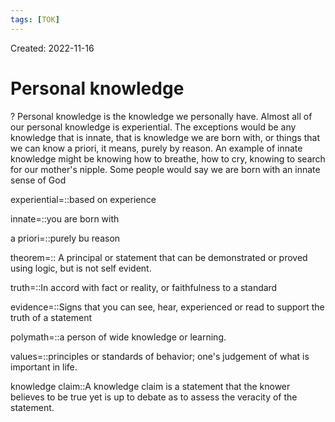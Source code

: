 ```yaml
---
tags: [TOK] 
---
```

Created: 2022-11-16

# Personal knowledge
?
Personal knowledge is the knowledge we personally have. Almost all of our personal knowledge is experiential. The exceptions would be any knowledge that is innate, that is knowledge we are born with, or things that we can know a priori, it means, purely by reason. An example of innate knowledge might be knowing how to breathe, how to cry, knowing to search for our mother's nipple. Some people would say we are born with an innate sense of God
<!--SR:!2024-01-28,98,210-->

experiential=::based on experience
<!--SR:!2024-06-21,330,230-->
innate=::you are born with
<!--SR:!2024-05-21,299,263-->

<!--SR:!2023-04-26,92,230-->
a priori=::purely bu reason
<!--SR:!2025-03-27,493,263-->

<!--SR:!2023-04-28,94,230-->

theorem=:: A principal or statement that can be demonstrated or proved using logic, but is not self evident. 
<!--SR:!2024-07-30,351,230-->
truth=::In accord with fact or reality, or faithfulness to a standard
<!--SR:!2024-03-15,255,263-->

<!--SR:!2023-04-30,96,230-->
evidence=::Signs that you can see, hear, experienced or read to support the truth of a statement
<!--SR:!2024-06-26,188,210-->
polymath=::a person of wide knowledge or learning.
<!--SR:!2024-05-11,312,240-->
values=::principles or standards of behavior; one's judgement of what is important in life.
<!--SR:!2024-03-02,274,240-->
knowledge claim::A knowledge claim is a statement that the knower believes to be true yet is up to debate as to assess the veracity of the statement.
<!--SR:!2024-02-14,264,240-->
